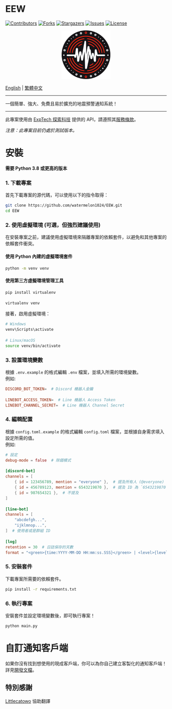 # EEW

 [![Contributors][contributors-shield]][contributors-url]
 [![Forks][forks-shield]][forks-url]
 [![Stargazers][stars-shield]][stars-url]
 [![Issues][issues-shield]][issues-url]
 [![License][license-shield]][license-url]

 [contributors-shield]: https://img.shields.io/github/contributors/watermelon1024/EEW.svg?style=for-the-badge
 [contributors-url]: https://github.com/watermelon1024/EEW/graphs/contributors

 [forks-shield]: https://img.shields.io/github/forks/watermelon1024/EEW.svg?style=for-the-badge
 [forks-url]: https://github.com/watermelon1024/EEW/network/members

 [stars-shield]: https://img.shields.io/github/stars/watermelon1024/EEW.svg?style=for-the-badge
 [stars-url]: https://github.com/watermelon1024/EEW/stargazers

 [issues-shield]: https://img.shields.io/github/issues/watermelon1024/EEW.svg?style=for-the-badge
 [issues-url]: https://github.com/watermelon1024/EEW/issues

 [license-shield]: https://img.shields.io/github/license/watermelon1024/EEW.svg?style=for-the-badge
 [license-url]: https://github.com/watermelon1024/EEW/blob/main/LICENSE

 <div align="center">
  <a href="https://github.com/watermelon1024/EEW">
   <img src="/asset/logo.png" alt="EEW" width="30%"/>
  </a>
 </div>

 [English](/README.md) | [繁體中文](/docs/zh-TW/README.md)

 ---

 一個簡單、強大、免費且易於擴充的地震預警通知系統！

 ---

 此專案使用由 [ExpTech 探索科技](https://exptech.com.tw) 提供的 API，請遵照其[服務條款](https://exptech.com.tw/tos)。

 *注意：此專案目前仍處於測試版本。*

# 安裝
 **需要 Python 3.8 或更高的版本**

 ### 1. 下載專案
 首先下載專案的源代碼，可以使用以下的指令取得：
 ```bash
 git clone https://github.com/watermelon1024/EEW.git
 cd EEW
 ```

 ### 2. 使用虛擬環境 (可選，但強烈建議使用)
 在安裝專案之前，建議使用虛擬環境來隔離專案的依賴套件，以避免和其他專案的依賴套件衝突。
 #### 使用 Python 內建的虛擬環境套件
 ```bash
 python -m venv venv
 ```
 #### 使用第三方虛擬環境管理工具
 ```bash
 pip install virtualenv

 virtualenv venv
 ```
 接著，啟用虛擬環境：
 ```bash
 # Windows
 venv\Scripts\activate

 # Linux/macOS
 source venv/bin/activate
 ```

 ### 3. 設置環境變數
 根據 `.env.example` 的格式編輯 `.env` 檔案，並填入所需的環境變數。\
 例如:
 ```toml
 DISCORD_BOT_TOKEN=  # Discord 機器人金鑰

 LINEBOT_ACCESS_TOKEN=  # Line 機器人 Access Token
 LINEBOT_CHANNEL_SECRET=  # Line 機器人 Channel Secret
 ```

 ### 4. 編輯配置
 根據 `config.toml.example` 的格式編輯 `config.toml` 檔案，並根據自身需求填入設定所需的值。\
 例如:
 ```toml
 # 設定
 debug-mode = false  # 除錯模式

 [discord-bot]
 channels = [
     { id = 123456789, mention = "everyone" },  # 提及所有人 (@everyone)
     { id = 456789123, mention = 6543219870 },  # 提及 ID 為 `6543219870` 的身分組
     { id = 987654321 },  # 不提及
 ]

 [line-bot]
 channels = [
     "abcdefgh...",
     "ijklmnop...",
 ]  # 使用者或是群組 ID

 [log]
 retention = 30  # 日誌保存的天數
 format = "<green>{time:YYYY-MM-DD HH:mm:ss.SSS}</green> | <level>{level: <8}</level> | <level>{message}</level>"  # 日誌輸出格式
 ```

 ### 5. 安裝套件
 下載專案所需要的依賴套件。
 ```bash
 pip install -r requirements.txt
 ```

 ### 6. 執行專案
 安裝套件並設定環境變數後，即可執行專案！
 ```bash
 python main.py
 ```

# 自訂通知客戶端
 如果你沒有找到想使用的現成客戶端，你可以為你自己建立客製化的通知客戶端！\
 詳見[開發文檔](/docs/zh-TW/dev/notification.md)。

## 特別感謝
 [Littlecatowo](https://github.com/Littlecatowo) 協助翻譯
